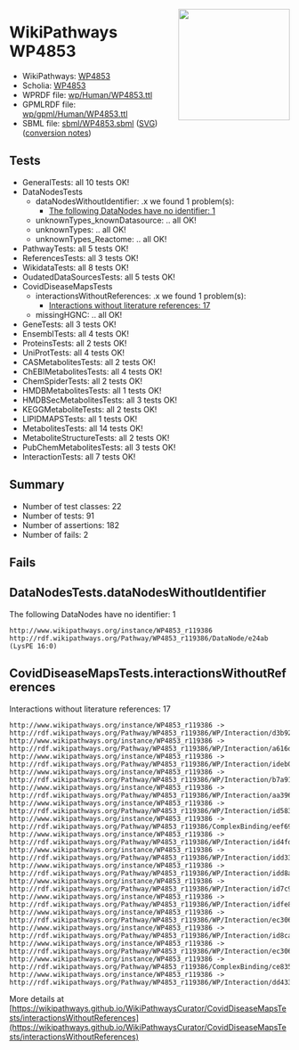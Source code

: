 <img style="float: right; width: 200px"
  src="https://www.wikipathways.org/img_auth.php/thumb/2/28/Page1-601px-COVID19-Disease-Map-project-icon.pdf.jpg/150px-Page1-601px-COVID19-Disease-Map-project-icon.pdf.jpg" />
# WikiPathways WP4853

* WikiPathways: [WP4853](https://identifiers.org/wikipathways:WP4853)
* Scholia: [WP4853](https://scholia.toolforge.org/wikipathways/WP4853)
* WPRDF file: [wp/Human/WP4853.ttl](../wp/Human/WP4853.ttl)
* GPMLRDF file: [wp/gpml/Human/WP4853.ttl](../wp/gpml/Human/WP4853.ttl)
* SBML file: [sbml/WP4853.sbml](../sbml/WP4853.sbml) ([SVG](../sbml/WP4853.svg)) ([conversion notes](../sbml/WP4853.txt))

## Tests
* GeneralTests: all 10 tests OK!
* DataNodesTests
    * dataNodesWithoutIdentifier: .x we found 1 problem(s):
        * [The following DataNodes have no identifier: 1](#d2d32fa0)
    * unknownTypes_knownDatasource: .. all OK!
    * unknownTypes: .. all OK!
    * unknownTypes_Reactome: .. all OK!
* PathwayTests: all 5 tests OK!
* ReferencesTests: all 3 tests OK!
* WikidataTests: all 8 tests OK!
* OudatedDataSourcesTests: all 5 tests OK!
* CovidDiseaseMapsTests
    * interactionsWithoutReferences: .x we found 1 problem(s):
        * [Interactions without literature references: 17](#9701cce8)
    * missingHGNC: .. all OK!
* GeneTests: all 3 tests OK!
* EnsemblTests: all 4 tests OK!
* ProteinsTests: all 2 tests OK!
* UniProtTests: all 4 tests OK!
* CASMetabolitesTests: all 2 tests OK!
* ChEBIMetabolitesTests: all 4 tests OK!
* ChemSpiderTests: all 2 tests OK!
* HMDBMetabolitesTests: all 1 tests OK!
* HMDBSecMetabolitesTests: all 3 tests OK!
* KEGGMetaboliteTests: all 2 tests OK!
* LIPIDMAPSTests: all 1 tests OK!
* MetabolitesTests: all 14 tests OK!
* MetaboliteStructureTests: all 2 tests OK!
* PubChemMetabolitesTests: all 3 tests OK!
* InteractionTests: all 7 tests OK!


## Summary

* Number of test classes: 22
* Number of tests: 91
* Number of assertions: 182
* Number of fails: 2

## Fails

<a name="d2d32fa0" />

## DataNodesTests.dataNodesWithoutIdentifier

The following DataNodes have no identifier: 1
```
http://www.wikipathways.org/instance/WP4853_r119386 http://rdf.wikipathways.org/Pathway/WP4853_r119386/DataNode/e24ab (LysPE 16:0)
```

<a name="9701cce8" />

## CovidDiseaseMapsTests.interactionsWithoutReferences

Interactions without literature references: 17
```
http://www.wikipathways.org/instance/WP4853_r119386 -> http://rdf.wikipathways.org/Pathway/WP4853_r119386/WP/Interaction/d3b92
http://www.wikipathways.org/instance/WP4853_r119386 -> http://rdf.wikipathways.org/Pathway/WP4853_r119386/WP/Interaction/a616d
http://www.wikipathways.org/instance/WP4853_r119386 -> http://rdf.wikipathways.org/Pathway/WP4853_r119386/WP/Interaction/ideb0617af
http://www.wikipathways.org/instance/WP4853_r119386 -> http://rdf.wikipathways.org/Pathway/WP4853_r119386/WP/Interaction/b7a91
http://www.wikipathways.org/instance/WP4853_r119386 -> http://rdf.wikipathways.org/Pathway/WP4853_r119386/WP/Interaction/aa396
http://www.wikipathways.org/instance/WP4853_r119386 -> http://rdf.wikipathways.org/Pathway/WP4853_r119386/WP/Interaction/id58393c41
http://www.wikipathways.org/instance/WP4853_r119386 -> http://rdf.wikipathways.org/Pathway/WP4853_r119386/ComplexBinding/eef69
http://www.wikipathways.org/instance/WP4853_r119386 -> http://rdf.wikipathways.org/Pathway/WP4853_r119386/WP/Interaction/id4fda8300
http://www.wikipathways.org/instance/WP4853_r119386 -> http://rdf.wikipathways.org/Pathway/WP4853_r119386/WP/Interaction/idd3306a7b
http://www.wikipathways.org/instance/WP4853_r119386 -> http://rdf.wikipathways.org/Pathway/WP4853_r119386/WP/Interaction/idd8af1708
http://www.wikipathways.org/instance/WP4853_r119386 -> http://rdf.wikipathways.org/Pathway/WP4853_r119386/WP/Interaction/id7c94a43
http://www.wikipathways.org/instance/WP4853_r119386 -> http://rdf.wikipathways.org/Pathway/WP4853_r119386/WP/Interaction/idfe8f5f72
http://www.wikipathways.org/instance/WP4853_r119386 -> http://rdf.wikipathways.org/Pathway/WP4853_r119386/WP/Interaction/ec306_2
http://www.wikipathways.org/instance/WP4853_r119386 -> http://rdf.wikipathways.org/Pathway/WP4853_r119386/WP/Interaction/id8ca14613
http://www.wikipathways.org/instance/WP4853_r119386 -> http://rdf.wikipathways.org/Pathway/WP4853_r119386/WP/Interaction/ec306_1
http://www.wikipathways.org/instance/WP4853_r119386 -> http://rdf.wikipathways.org/Pathway/WP4853_r119386/ComplexBinding/ce835
http://www.wikipathways.org/instance/WP4853_r119386 -> http://rdf.wikipathways.org/Pathway/WP4853_r119386/WP/Interaction/dd433
```

More details at [https://wikipathways.github.io/WikiPathwaysCurator/CovidDiseaseMapsTests/interactionsWithoutReferences](https://wikipathways.github.io/WikiPathwaysCurator/CovidDiseaseMapsTests/interactionsWithoutReferences)

